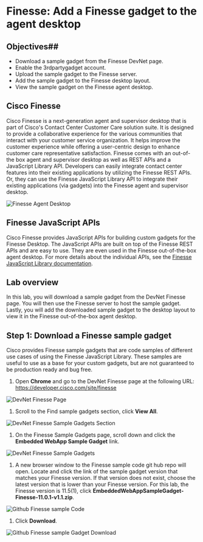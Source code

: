# Finesse: Add a Finesse gadget to the agent desktop

## Objectives##

* Download a sample gadget from the Finesse DevNet page.
* Enable the 3rdpartygadget account.
* Upload the sample gadget to the Finesse server.
* Add the sample gadget to the Finesse desktop layout.
* View the sample gadget on the Finesse agent desktop.

## Cisco Finesse
Cisco Finesse is a next-generation agent and supervisor desktop that is part of Cisco's Contact Center Customer Care solution suite. It is designed to provide a collaborative experience for the various communities that interact with your customer service organization. It helps improve the customer experience while offering a user-centric design to enhance customer care representative satisfaction. Finesse comes with an out-of-the box agent and supervisor desktop as well as REST APIs and a JavaScript Library API. Developers can easily integrate contact center features into their existing applications by utilizing the Finesse REST APIs. Or, they can use the Finesse JavaScript Library API to integrate their existing applications (via gadgets) into the Finesse agent and supervisor desktop.

![Finesse Agent Desktop](/posts/files/finesse-add-a-gadget/assets/images/finesse-agent-desktop.jpg)

## Finesse JavaScript APIs
Cisco Finesse provides JavaScript APIs for building custom gadgets for the Finesse Desktop. The JavaScript APIs are built on top of the Finesse REST APIs and are easy to use. They are even used in the Finesse out-of-the-box agent desktop. For more details about the individual APIs, see the <a href="https://developer.cisco.com/docs/finesse/#javascript-library" target="_blank">Finesse JavaScript Library documentation</a>.

## Lab overview
In this lab, you will download a sample gadget from the DevNet Finesse page. You will then use the Finesse server to host the sample gadget. Lastly, you will add the downloaded sample gadget to the desktop layout to view it in the Finesse out-of-the-box agent desktop.

## Step 1: Download a Finesse sample gadget

Cisco provides Finesse sample gadgets that are code samples of different use cases of using the Finesse JavaScript Library. These samples are useful to use as a base for your custom gadgets, but are not guaranteed to be production ready and bug free.

1. Open **Chrome** and go to the DevNet Finesse page at the following URL: <a href="https://developer.cisco.com/site/finesse" target="_blank">https://developer.cisco.com/site/finesse</a>

 ![DevNet Finesse Page](/posts/files/finesse-add-a-gadget/assets/images/devnet-finesse.jpg)
1. Scroll to the Find sample gadgets section, click **View All**.

 ![DevNet Finesse Sample Gadgets Section](/posts/files/finesse-add-a-gadget/assets/images/devnet-finesse-sample-gadgets-section.jpg)
1. On the Finesse Sample Gadgets page, scroll down and click the **Embedded WebApp Sample Gadget** link.

 ![DevNet Finesse Sample Gadgets](/posts/files/finesse-add-a-gadget/assets/images/devnet-finesse-sample-gadgets.jpg)
1. A new browser window to the Finesse sample code git hub repo will open. Locate and click the link of the sample gadget version that matches your Finesse version. If that version does not exist, choose the latest version that is lower than your Finesse version. For this lab, the Finesse version is 11.5(1), click **EmbeddedWebAppSampleGadget-Finesse-11.0.1-v1.1.zip**.

 ![Github Finesse sample Code](/posts/files/finesse-add-a-gadget/assets/images/github-finesse-sample-code.jpg)
1. Click **Download**.

 ![Github Finesse sample Gadget Download](/posts/files/finesse-add-a-gadget/assets/images/github-finesse-sample-gadget-download.jpg)
